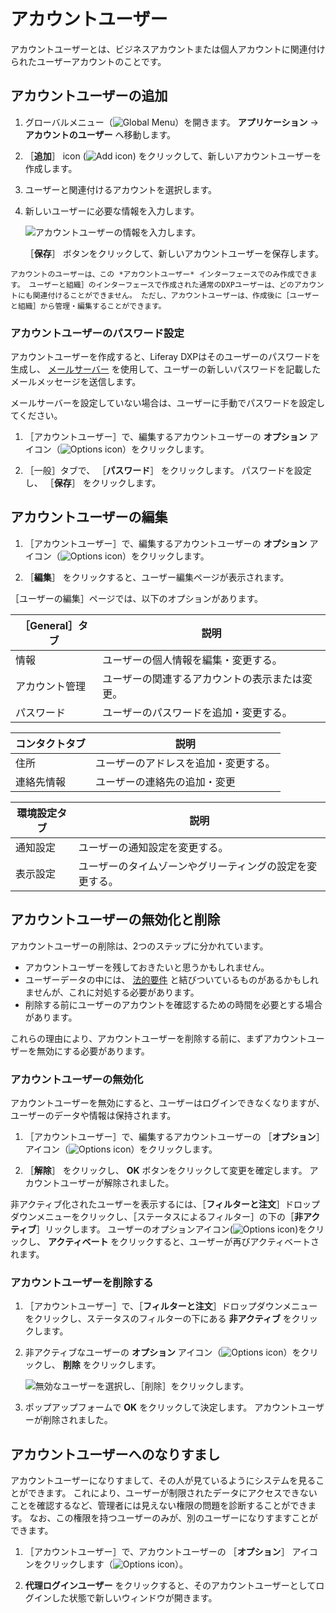 # アカウントユーザー

アカウントユーザーとは、ビジネスアカウントまたは個人アカウントに関連付けられたユーザーアカウントのことです。

<a name="アカウントユーザーの追加" />

## アカウントユーザーの追加

1. グローバルメニュー（![Global Menu](../../images/icon-applications-menu.png)）を開きます。 **アプリケーション** &rarr; **アカウントのユーザー** へ移動します。

1. ［**追加**］ icon (![Add icon](../../images/icon-add.png)) をクリックして、新しいアカウントユーザーを作成します。

1. ユーザーと関連付けるアカウントを選択します。

1. 新しいユーザーに必要な情報を入力します。

   ![アカウントユーザーの情報を入力します。](./account-users/images/01.png)

   ［**保存**］ ボタンをクリックして、新しいアカウントユーザーを保存します。

```{note}
アカウントのユーザーは、この *アカウントユーザー* インターフェースでのみ作成できます。 ユーザーと組織］のインターフェースで作成された通常のDXPユーザーは、どのアカウントにも関連付けることができません。 ただし、アカウントユーザーは、作成後に［ユーザーと組織］から管理・編集することができます。
```

### アカウントユーザーのパスワード設定

アカウントユーザーを作成すると、Liferay DXPはそのユーザーのパスワードを生成し、 [メールサーバー](../../installation-and-upgrades/setting-up-liferay/configuring-mail/connecting-to-a-mail-server.md) を使用して、ユーザーの新しいパスワードを記載したメールメッセージを送信します。

メールサーバーを設定していない場合は、ユーザーに手動でパスワードを設定してください。

1. ［アカウントユーザー］で、編集するアカウントユーザーの **オプション** アイコン（![Options icon](../../images/icon-actions.png)）をクリックします。

1. ［一般］タブで、 ［**パスワード**］ をクリックします。 パスワードを設定し、 ［**保存**］ をクリックします。

<a name="アカウントユーザーの編集" />

## アカウントユーザーの編集

1. ［アカウントユーザー］で、編集するアカウントユーザーの **オプション** アイコン（![Options icon](../../images/icon-actions.png)）をクリックします。

1. ［**編集**］ をクリックすると、ユーザー編集ページが表示されます。

［ユーザーの編集］ページでは、以下のオプションがあります。

| ［General］タブ | 説明                      |
| ----------- | ----------------------- |
| 情報          | ユーザーの個人情報を編集・変更する。      |
| アカウント管理     | ユーザーの関連するアカウントの表示または変更。 |
| パスワード       | ユーザーのパスワードを追加・変更する。     |

| コンタクトタブ | 説明                 |
| ------- | ------------------ |
| 住所      | ユーザーのアドレスを追加・変更する。 |
| 連絡先情報   | ユーザーの連絡先の追加・変更     |

| 環境設定タブ | 説明                           |
| ------ | ---------------------------- |
| 通知設定   | ユーザーの通知設定を変更する。              |
| 表示設定   | ユーザーのタイムゾーンやグリーティングの設定を変更する。 |

<a name="アカウントユーザーの無効化と削除" />

## アカウントユーザーの無効化と削除

アカウントユーザーの削除は、2つのステップに分かれています。

* アカウントユーザーを残しておきたいと思うかもしれません。
* ユーザーデータの中には、 [法的要件](../managing-user-data.md) と結びついているものがあるかもしれませんが、これに対処する必要があります。
* 削除する前にユーザーのアカウントを確認するための時間を必要とする場合があります。

これらの理由により、アカウントユーザーを削除する前に、まずアカウントユーザーを無効にする必要があります。

### アカウントユーザーの無効化

アカウントユーザーを無効にすると、ユーザーはログインできなくなりますが、ユーザーのデータや情報は保持されます。

1. ［アカウントユーザー］で、編集するアカウントユーザーの ［**オプション**］ アイコン（![Options icon](../../images/icon-actions.png)）をクリックします。

1. ［**解除**］ をクリックし、 **OK** ボタンをクリックして変更を確定します。 アカウントユーザーが解除されました。

非アクティブ化されたユーザーを表示するには、［**フィルターと注文**］ドロップダウンメニューをクリックし、［ステータスによるフィルター］の下の［**非アクティブ**］リックします。 ユーザーのオプションアイコン(![Options icon](../../images/icon-actions.png))をクリックし、 **アクティベート** をクリックすると、ユーザーが再びアクティベートされます。

### アカウントユーザーを削除する

1. ［アカウントユーザー］で、［**フィルターと注文**］ドロップダウンメニューをクリックし、ステータスのフィルターの下にある **非アクティブ** をクリックします。

1. 非アクティブなユーザーの **オプション** アイコン（![Options icon](../../images/icon-actions.png)）をクリックし、 **削除** をクリックします。

   ![無効なユーザーを選択し、［削除］をクリックします。](./account-users/images/02.png)

1. ポップアップフォームで **OK** をクリックして決定します。 アカウントユーザーが削除されました。

<a name="アカウントユーザーへのなりすまし" />

## アカウントユーザーへのなりすまし

アカウントユーザーになりすまして、その人が見ているようにシステムを見ることができます。 これにより、ユーザーが制限されたデータにアクセスできないことを確認するなど、管理者には見えない権限の問題を診断することができます。 なお、この権限を持つユーザーのみが、別のユーザーになりすますことができます。

1. ［アカウントユーザー］で、アカウントユーザーの ［**オプション**］ アイコンをクリックします（![Options icon](../../images/icon-actions.png)）。

2. **代理ログインユーザー** をクリックすると、そのアカウントユーザーとしてログインした状態で新しいウィンドウが開きます。
